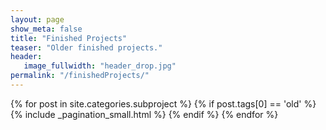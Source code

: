 ```yaml
---
layout: page
show_meta: false
title: "Finished Projects"
teaser: "Older finished projects."
header:
   image_fullwidth: "header_drop.jpg"
permalink: "/finishedProjects/"
---
```


{% for post in site.categories.subproject %}
  {% if post.tags[0] == 'old' %}
    {% include _pagination_small.html %}
  {% endif %}
{% endfor %}
